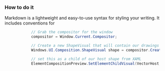 ### How to do it

Markdown is a lightweight and easy-to-use syntax for styling your writing. It includes conventions for

```cs
            // Grab the compositor for the window
            compositor = Window.Current.Compositor;

            // Create a new ShapeVisual that will contain our drawings
            Windows.UI.Composition.ShapeVisual shape = compositor.CreateShapeVisual();

            // set this as a child of our host shape from XAML
            ElementCompositionPreview.SetElementChildVisual(VectorHost, shape);
```
